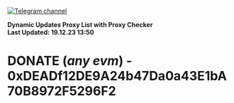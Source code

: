 [![Telegram channel](https://img.shields.io/endpoint?url=https://runkit.io/damiankrawczyk/telegram-badge/branches/master?url=https://t.me/n4z4v0d)](https://t.me/n4z4v0d) 

**Dynamic Updates Proxy List with Proxy Checker**  
**Last Updated: 19.12.23 13:50**

# DONATE (_any evm_) - 0xDEADf12DE9A24b47Da0a43E1bA70B8972F5296F2
